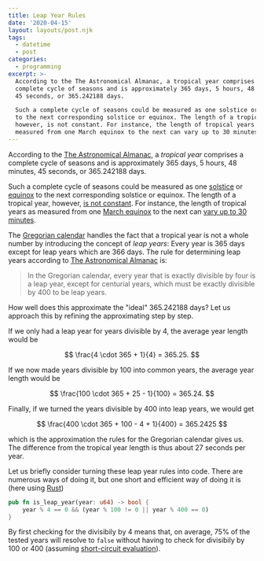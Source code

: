 ```yaml
---
title: Leap Year Rules
date: '2020-04-15'
layout: layouts/post.njk
tags:
  - datetime
  - post
categories:
  - programming
excerpt: >-
  According to the The Astronomical Almanac, a tropical year comprises a
  complete cycle of seasons and is approximately 365 days, 5 hours, 48 minutes,
  45 seconds, or 365.242188 days.

  Such a complete cycle of seasons could be measured as one solstice or equinox
  to the next corresponding solstice or equinox. The length of a tropical year,
  however, is not constant. For instance, the length of tropical years as
  measured from one March equinox to the next can vary up to 30 minutes.
---
```

According to the [The Astronomical Almanac](https://web.archive.org/web/20191003172307/http://asa.usno.navy.mil/SecM/Glossary.html), a *tropical year* comprises a complete cycle of seasons and is approximately 365 days, 5 hours, 48 minutes, 45 seconds, or 365.242188 days.

Such a complete cycle of seasons could be measured as one [solstice](https://en.wikipedia.org/wiki/Solstice) or [equinox](https://en.wikipedia.org/wiki/Equinox) to the next corresponding solstice or equinox. The length of a tropical year, however, [is not constant](http://www.astropixels.com/ephemeris/soleq2001.html). For instance, the length of tropical years as measured from one [March equinox](https://www.timeanddate.com/calendar/march-equinox.html) to the next can [vary up to 30 minutes](https://www.timeanddate.com/astronomy/tropicalyearlength.html).

The [Gregorian calendar](https://en.wikipedia.org/wiki/Gregorian_calendar) handles the fact that a tropical year is not a whole number by introducing the concept of *leap years*: Every year is 365 days except for leap years which are 366 days. The rule for determining leap years according to [The Astronomical Almanac](https://web.archive.org/web/20191003172307/http://asa.usno.navy.mil/SecM/Glossary.html#calendar-gregorian) is:

> In the Gregorian calendar, every year that is exactly divisible by four is a leap year, except for
> centurial years, which must be exactly divisible by 400 to be leap years.

How well does this approximate the "ideal" 365.242188 days? Let us approach this by refining the approximating step by step.

If we only had a leap year for years divisible by 4, the average year length would be

$$
\frac{4 \cdot 365 + 1}{4} = 365.25.
$$

If we now made years divisible by 100 into common years, the average year length would be

$$
\frac{100 \cdot 365 + 25 - 1}{100} = 365.24.
$$

Finally, if we turned the years divisible by 400 into leap years, we would get

$$
\frac{400 \cdot 365 + 100 - 4 + 1}{400} = 365.2425
$$

which is the approximation the rules for the Gregorian calendar gives us. The difference from the tropical year length is thus about 27 seconds per year.

Let us briefly consider turning these leap year rules into code. There are numerous ways of doing it, but one short and efficient way of doing it is (here using [Rust](https://www.rust-lang.org/))

``` rust
pub fn is_leap_year(year: u64) -> bool {
    year % 4 == 0 && (year % 100 != 0 || year % 400 == 0)
}
```

By first checking for the divisibily by 4 means that, on average, 75% of the tested years will resolve to `false` without having to check for divisibily by 100 or 400 (assuming [short-circuit evaluation](https://en.wikipedia.org/wiki/Short-circuit_evaluation)).
